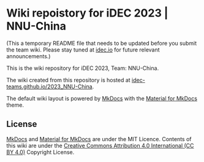 # Wiki repoistory for iDEC 2023 | NNU-China

(This a temporary README file that needs to be updated before you submit the team wiki. Please stay tuned at [idec.io](https://idec.io) for future relevant announcements.)

This is the wiki repository for iDEC 2023, Team: NNU-China.

The wiki created from this repository is hosted at [idec-teams.github.io/2023_NNU-China](https://idec-teams.github.io/2023_NNU-China).

The default wiki layout is powered by [MkDocs](http://mkdocs.org) with the [Material for MkDocs](https://squidfunk.github.io/mkdocs-material/) theme.

## License

[MkDocs](http://mkdocs.org) and [Material for MkDocs](https://squidfunk.github.io/mkdocs-material/) are under the MIT Licence. Contents of this wiki are under the [Creative Commons Attribution 4.0 International (CC BY 4.0)](https://creativecommons.org/licenses/by/4.0/legalcode) Copyright License.
